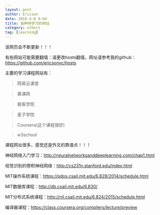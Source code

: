 ```yaml
---
layout: post
author: Ericson
date: 2016-4-8 9:04
title: 各种待学习的网址
category: others
tag: [learning]
---
```

该网页会不断更新！！！

有些网站可能需要翻墙：请更改hosts翻墙，网址请参考我的github：https://github.com/ericsonyc/hosts

主要的学习课程网站有：
>网易云课堂

>慕课网

>极客学院

>麦子学院

>Coursera(这个课程很好)

>w3school

课程网址很多，感觉还是外文的靠谱点！！！

神经网络入门学习：http://neuralnetworksanddeeplearning.com/chap1.html

视觉识别的卷积神经网络：http://cs231n.stanford.edu/index.html

MIT操作系统课程：https://pdos.csail.mit.edu/6.828/2014/schedule.html

MIT数据库课程：http://db.csail.mit.edu/6.830/

MIT分布式系统课程：http://nil.csail.mit.edu/6.824/2015/schedule.html

编译器课程：https://class.coursera.org/compilers/lecture/preview
